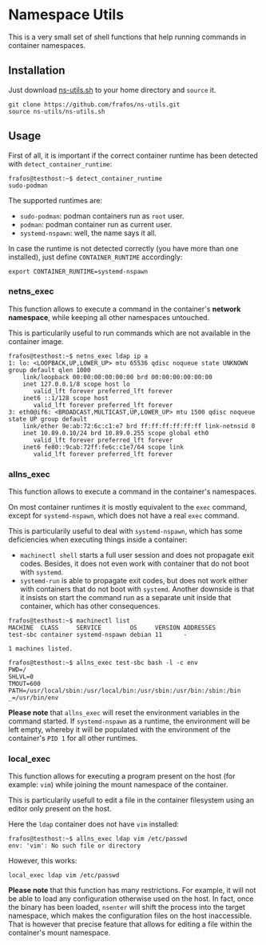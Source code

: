 # Namespace Utils

This is a very small set of shell functions that help running commands
in container namespaces.

## Installation

Just download [ns-utils.sh](ns-utils.sh) to your home directory and `source` it.

``` shell
git clone https://github.com/frafos/ns-utils.git
source ns-utils/ns-utils.sh
```

## Usage

First of all, it is important if the correct container runtime has been detected
with `detect_container_runtime`:

``` shell
frafos@testhost:~$ detect_container_runtime
sudo-podman
```

The supported runtimes are:
- `sudo-podman`: podman containers run as `root` user.
- `podman`: podman container run as current user.
- `systemd-nspawn`: well, the name says it all.

In case the runtime is not detected correctly (you have more than one installed),
just define `CONTAINER_RUNTIME` accordingly:

``` shell
export CONTAINER_RUNTIME=systemd-nspawn
```

### netns_exec

This function allows to execute a command in the container's **network namespace**, while
keeping all other namespaces untouched.

This is particularily useful to run commands which are not available in the
container image.

``` shell
frafos@testhost:~$ netns_exec ldap ip a
1: lo: <LOOPBACK,UP,LOWER_UP> mtu 65536 qdisc noqueue state UNKNOWN group default qlen 1000
    link/loopback 00:00:00:00:00:00 brd 00:00:00:00:00:00
    inet 127.0.0.1/8 scope host lo
       valid_lft forever preferred_lft forever
    inet6 ::1/128 scope host 
       valid_lft forever preferred_lft forever
3: eth0@if6: <BROADCAST,MULTICAST,UP,LOWER_UP> mtu 1500 qdisc noqueue state UP group default 
    link/ether 9e:ab:72:6c:c1:e7 brd ff:ff:ff:ff:ff:ff link-netnsid 0
    inet 10.89.0.10/24 brd 10.89.0.255 scope global eth0
       valid_lft forever preferred_lft forever
    inet6 fe80::9cab:72ff:fe6c:c1e7/64 scope link 
       valid_lft forever preferred_lft forever
```


### allns_exec

This function allows to execute a command in the container's namespaces.

On most container runtimes it is mostly equivalent to the `exec` command, except
for `systemd-nspawn`, which does not have a real `exec` command.

This is particularily useful to deal with `systemd-nspawn`, which has some deficiencies when
executing things inside a container:
- `machinectl shell` starts a full user session and does not propagate exit codes. Besides, it
  does not even work with container that do not boot with `systemd`.
- `systemd-run` is able to propagate exit codes, but does not work either with containers that
  do not boot with `systemd`. Another downside is that it insists on start the command run
  as a separate unit inside that container, which has other consequences.

``` shell
frafos@testhost:~$ machinectl list
MACHINE  CLASS     SERVICE        OS     VERSION ADDRESSES
test-sbc container systemd-nspawn debian 11      -        

1 machines listed.

frafos@testhost:~$ allns_exec test-sbc bash -l -c env
PWD=/
SHLVL=0
TMOUT=600
PATH=/usr/local/sbin:/usr/local/bin:/usr/sbin:/usr/bin:/sbin:/bin
_=/usr/bin/env
```

**Please note** that `allns_exec` will reset the environment variables in the command started.
If `systemd-nspawn` as a runtime, the environment will be left empty, whereby it will be populated
with the environment of the container's `PID 1` for all other runtimes.


### local_exec

This function allows for executing a program present on the host (for example: `vim`)
while joining the mount namespace of the container.

This is particularily usefull to edit a file in the container filesystem using
an editor only present on the host.

Here the `ldap` container does not have `vim` installed:
``` shell
frafos@testhost:~$ allns_exec ldap vim /etc/passwd
env: 'vim': No such file or directory
```

However, this works:
``` shell
local_exec ldap vim /etc/passwd
```

**Please note** that this function has many restrictions. For example, it will not be
able to load any configuration otherwise used on the host. In fact, once the binary has
been loaded, `nsenter` will shift the process into the target namespace, which makes
the configuration files on the host inaccessible. That is however that precise feature
that allows for editing a file within the container's mount namespace.
